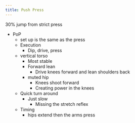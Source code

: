 ```yaml
---
title: Push Press
---
```


30% jump from strict press
- PoP
	- set up is the same as the press
	- Execution
		- Dip, drive, press
	- vertical torso
		- Most stable
		- Forward lean
			- Drive knees forward and lean shoulders back
		- muted hip
			- Knees shoot forward
			- Creating power in the knees
	- Quick turn around
		- Just slow
			- Missing the stretch reflex
	- Timing
		- hips extend then the arms press
